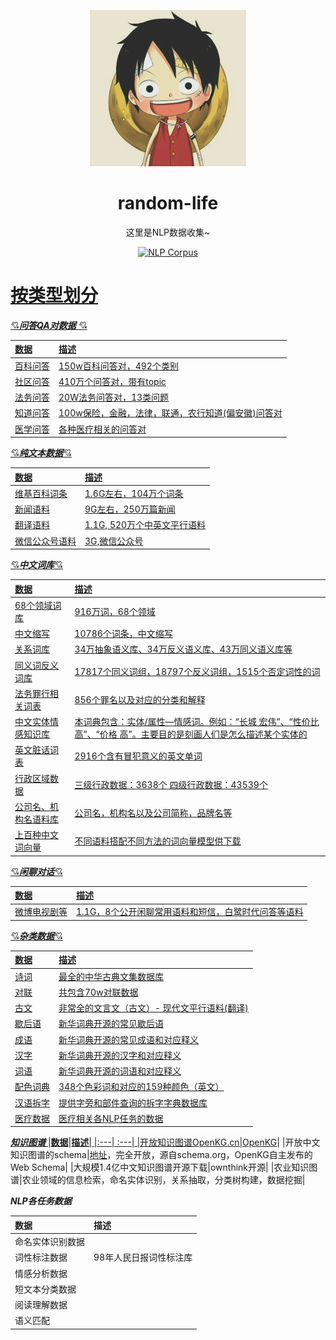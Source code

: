 
<p align="center"><img src="https://github.com/random-life/Cool-NLP/blob/main/image/v2-0ccdd12913bc9d461c398dd446e81576_b.jpg"
        alt="Luffy" width="250" height="250" style="max-width: 100%;"></p>
<h1 align="center">random-life</h1>
<p align="center">这里是NLP数据收集~</p>
<p align="center">
    <a href="https://github.com/random-life/Cool-NLP/tree/main/NLP-Corpus">
        <img src="https://img.shields.io/badge/theme-NLP-blue" alt="NLP Corpus" />
</p>

# 按类型划分

:cupid:***问答QA对数据*** :cupid:

|**数据**|**描述**|
|:---  | :---|
|百科问答|150w百科问答对，492个类别|
|社区问答|410万个问答对，带有topic|
|法务问答|20W法务问答对，13类问题|
|知道问答|100w保险，金融，法律，联通，农行知道(偏安徽)问答对|
|医学问答|各种医疗相关的问答对|

:cupid:***纯文本数据***:cupid:

|**数据**|**描述**|
|:--- |:--- |
|维基百科词条|1.6G左右，104万个词条|
|新闻语料|9G左右，250万篇新闻|
|翻译语料|1.1G, 520万个中英文平行语料|
|微信公众号语料|3G,微信公众号|

:cupid:***中文词库***:cupid:

|**数据**|**描述**|
|:---| :---|
|68个领域词库|916万词，68个领域|
|中文缩写|10786个词条，中文缩写|
|关系词库|34万抽象语义库、34万反义语义库、43万同义语义库等|
|同义词反义词库|17817个同义词组，18797个反义词组，1515个否定词性的词|
|法务罪行相关词表|856个罪名以及对应的分类和解释|
|中文实体情感知识库|本词典包含：实体/属性—情感词。例如：“长城 宏伟”、“性价比 高”、“价格 高”。主要目的是刻画人们是怎么描述某个实体的|
|英文脏话词表|2916个含有冒犯意义的英文单词|
|行政区域数据|三级行政数据：3638个 四级行政数据：43539个|
|公司名、机构名语料库|公司名，机构名以及公司简称，品牌名等|
|上百种中文词向量|不同语料搭配不同方法的词向量模型供[下载](https://github.com/Embedding/Chinese-Word-Vectors)|

:cupid:***闲聊对话***:cupid:

|**数据**|**描述**|
|:---| :---|
|微博电视剧等|1.1G，8个公开闲聊常用语料和短信，白鹭时代问答等语料|

:cupid:***杂类数据***:cupid:

|**数据**|**描述**|
|:---| :---|
|诗词|最全的中华古典文集数据库|
|对联|共包含70w对联数据|
|古文|非常全的文言文（古文）- 现代文平行语料(翻译)|
|歇后语|新华词典开源的常见歇后语|
|成语|新华词典开源的常见成语和对应释义|
|汉字|新华词典开源的汉字和对应释义|
|词语|新华词典开源的词语和对应释义|
|配色词典|348个色彩词和对应的159种颜色（英文）|
|汉语拆字|提供字旁和部件查询的拆字字典数据库|
|医疗数据|医疗相关各NLP任务的数据|

***知识图谱***
|**数据**|**描述**|
|:---| :---|
|开放知识图谱OpenKG.cn|[OpenKG](http://openkg.cn/)|
|开放中文知识图谱的schema|[地址](https://github.com/cnschema/cnschema)，完全开放，源自schema.org，OpenKG自主发布的Web Schema|
|大规模1.4亿中文知识图谱开源下载|ownthink开源|
|农业知识图谱|农业领域的信息检索，命名实体识别，关系抽取，分类树构建，数据挖掘|


***NLP各任务数据***

|**数据**|**描述**|
|:---| :---|
|命名实体识别数据|
|词性标注数据|98年人民日报词性标注库|
|情感分析数据|
|短文本分类数据|
|阅读理解数据|
|语义匹配|







